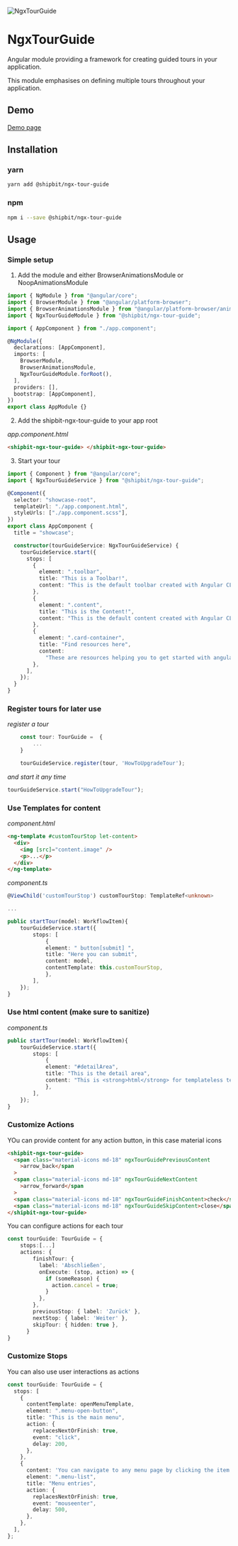 ![NgxTourGuide](https://avatars.githubusercontent.com/u/89642383?s=200&v=4)

# NgxTourGuide

Angular module providing a framework for creating guided tours in your application.

This module emphasises on defining multiple tours throughout your application.

## Demo
[Demo page](https://shipbit.github.io/ngx-tour-guide/)

## Installation

### yarn

```bash
yarn add @shipbit/ngx-tour-guide
```

### npm

```bash
npm i --save @shipbit/ngx-tour-guide
```

## Usage

### Simple setup

1. Add the module and either BrowserAnimationsModule or NoopAnimationsModule

```ts
import { NgModule } from "@angular/core";
import { BrowserModule } from "@angular/platform-browser";
import { BrowserAnimationsModule } from "@angular/platform-browser/animations";
import { NgxTourGuideModule } from "@shipbit/ngx-tour-guide";

import { AppComponent } from "./app.component";

@NgModule({
  declarations: [AppComponent],
  imports: [
    BrowserModule,
    BrowserAnimationsModule,
    NgxTourGuideModule.forRoot(),
  ],
  providers: [],
  bootstrap: [AppComponent],
})
export class AppModule {}
```

2. Add the shipbit-ngx-tour-guide to your app root

_app.component.html_

```html
<shipbit-ngx-tour-guide> </shipbit-ngx-tour-guide>
```

3. Start your tour

```ts
import { Component } from "@angular/core";
import { NgxTourGuideService } from "@shipbit/ngx-tour-guide";

@Component({
  selector: "showcase-root",
  templateUrl: "./app.component.html",
  styleUrls: ["./app.component.scss"],
})
export class AppComponent {
  title = "showcase";

  constructor(tourGuideService: NgxTourGuideService) {
    tourGuideService.start({
      stops: [
        {
          element: ".toolbar",
          title: "This is a Toolbar!",
          content: "This is the default toolbar created with Angular CLI",
        },
        {
          element: ".content",
          title: "This is the Content!",
          content: "This is the default content created with Angular CLI",
        },
        {
          element: ".card-container",
          title: "Find resources here",
          content:
            "These are resources helping you to get started with angular development.",
        },
      ],
    });
  }
}
```

### Register tours for later use

_register a tour_

```ts
    const tour: TourGuide =  {
        ...
    }

    tourGuideService.register(tour, 'HowToUpgradeTour');
```

_and start it any time_

```ts
tourGuideService.start("HowToUpgradeTour");
```

### Use Templates for content

_component.html_

```html
<ng-template #customTourStop let-content>
  <div>
    <img [src]="content.image" />
    <p>...</p>
  </div>
</ng-template>
```

_component.ts_

```ts
@ViewChild('customTourStop') customTourStop: TemplateRef<unknown>

...

public startTour(model: WorkflowItem){
    tourGuideService.start({
        stops: [
            {
            element: " button[submit] ",
            title: "Here you can submit",
            content: model,
            contentTemplate: this.customTourStop,
            },
        ],
    });
}
```

### Use html content (make sure to sanitize)

_component.ts_

```ts
public startTour(model: WorkflowItem){
    tourGuideService.start({
        stops: [
            {
            element: "#detailArea",
            title: "This is the detail area",
            content: "This is <strong>html</strong> for templateless text styling.<br> Make sure to sanitize your html if it originates from <em>untrusted sources</em>",
            },
        ],
    });
}
```

### Customize Actions

YOu can provide content for any action button, in this case material icons

```html
<shipbit-ngx-tour-guide>
  <span class="material-icons md-18" ngxTourGuidePreviousContent
    >arrow_back</span
  >
  <span class="material-icons md-18" ngxTourGuideNextContent
    >arrow_forward</span
  >
  <span class="material-icons md-18" ngxTourGuideFinishContent>check</span>
  <span class="material-icons md-18" ngxTourGuideSkipContent>close</span>
</shipbit-ngx-tour-guide>
```

You can configure actions for each tour

```ts
const tourGuide: TourGuide = {
    stops:[...]
    actions: {
        finishTour: {
          label: 'Abschließen',
          onExecute: (stop, action) => {
            if (someReason) {
              action.cancel = true;
            }
          },
        },
        previousStop: { label: 'Zurück' },
        nextStop: { label: 'Weiter' },
        skipTour: { hidden: true },
      }
}
```

### Customize Stops

You can also use user interactions as actions

```ts
const tourGuide: TourGuide = {
  stops: [
    {
      contentTemplate: openMenuTemplate,
      element: ".menu-open-button",
      title: "This is the main menu",
      action: {
        replacesNextOrFinish: true,
        event: "click",
        delay: 200,
      },
    },
    {
      content: 'You can navigate to any menu page by clicking the item'
      element: ".menu-list",
      title: "Menu entries",
      action: {
        replacesNextOrFinish: true,
        event: "mouseenter",
        delay: 500,
      },
    },
  ],
};
```
